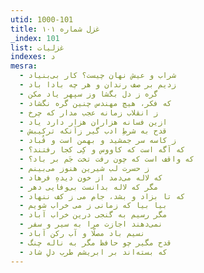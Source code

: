 ```yaml
---
utid: 1000-101
title: غزل شماره ۱۰۱
_index: 101
list: غزلیات
indexes: د
mesra:
  - شراب و عیش نهان چیست؟ کار بی‌بنیاد
  - زدیم بر صف رندان و هر چه بادا باد
  - گره ز دل بگشا وز سپهر یاد مکن
  - که فکر، هیچ مهندس چنین گره نگشاد
  - ز انقلاب زمانه عجب مدار که چرخ
  - ازین فسانه هزاران هزار دارد یاد
  - قدح به شرطِ ادب گیر زآنکه ترکیبش
  - ز کاسه سر جمشید و بهمن است و قُباد
  - که آگه است که کاووس و کِی کجا رفتند؟
  - که واقف است که چون رفت تخت جَم بر باد؟
  - ز حسرت لب شیرین هنوز می‌بینم
  - که لاله می‌دمد از خون دیدهِ فرهاد
  - مگر که لاله بدانست بی‌وفایی دهر
  - که تا بزاد و بشد، جام می ز کف ننهاد
  - بیا بیا که زمانی ز می خراب شویم
  - مگر رسیم به گنجی درین خراب آباد
  - نمی‌دهند اجازت مرا به سیر و سفر
  - نسیم باد مصلّا و آب رکن آباد
  - قدح مگیر چو حافظ مگر به ناله چنگ
  - که بسته‌اند بر ابریشم طرب دلِ شاد
---
```

